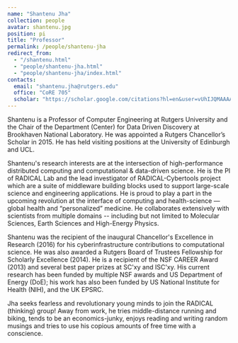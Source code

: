 ```yaml
---
name: "Shantenu Jha"
collection: people
avatar: shantenu.jpg
position: pi
title: "Professor"
permalink: /people/shantenu-jha
redirect_from:
  - "/shantenu.html"
  - "people/shantenu-jha.html"
  - "people/shantenu-jha/index.html"
contacts:
  email: "shantenu.jha@rutgers.edu"
  office: "CoRE 705"
  scholar: "https://scholar.google.com/citations?hl=en&user=vUhIJQMAAAAJ&view_op=list_works&sortby=pubdate"
---
```


Shantenu is a Professor of Computer Engineering at Rutgers University 
and the Chair of the Department (Center) for Data Driven Discovery
at Brookhaven National Laboratory. He was appointed a Rutgers Chancellor’s
Scholar in 2015. He has held visiting positions at the University of Edinburgh
and UCL.

Shantenu's research interests are at the intersection of high-performance
distributed computing and computational & data-driven science. He is the PI of
RADICAL Lab and the lead investigator of RADICAL-Cybertools project which are
a suite of middleware building blocks used to support large-scale science and
engineering applications. He is proud to play a part in the upcoming
revolution at the interface of computing and health-science — global health
and “personalized” medicine. He collaborates extensively with scientists from
multiple domains -- including but not limited to Molecular Sciences, Earth
Sciences and High-Energy Physics.

Shantenu was the recipient of the inaugural Chancellor's Excellence in
Research (2016) for his cyberinfrastructure contributions to computational
science. He was also awarded a Rutgers Board of Trustees Fellowship for
Scholarly Excellence (2014). He is a recipient of the NSF CAREER Award (2013)
and several best paper prizes at SC'xy and ISC'xy. His current research has
been funded by multiple NSF awards and US Department of Energy (DoE); his work
has also been funded by US National Institute for Health (NIH), and the UK
EPSRC.

Jha seeks fearless and revolutionary young minds to join the RADICAL
(thinking) group! Away from work, he tries middle-distance running and biking,
tends to be an economics-junky, enjoys reading and writing random musings and
tries to use his copious amounts of free time with a conscience.
